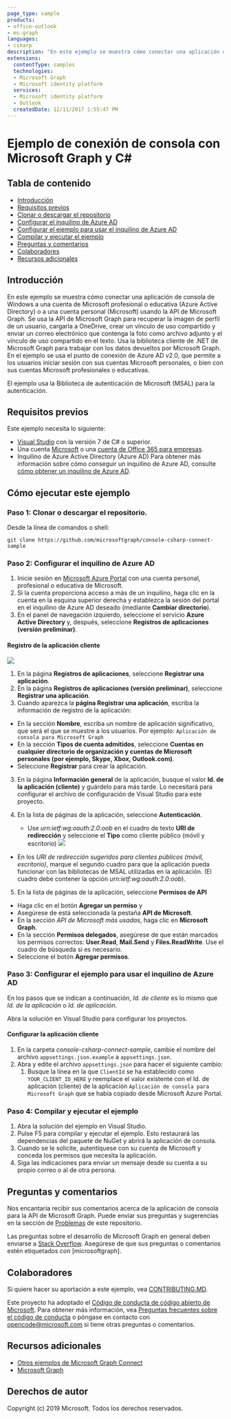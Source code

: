```yaml
---
page_type: sample
products:
- office-outlook
- ms-graph
languages:
- csharp
description: "En este ejemplo se muestra cómo conectar una aplicación de consola de Windows a una cuenta de Microsoft profesional o educativa (Azure Active Directory) o a una cuenta personal (Microsoft) usando la API de Microsoft Graph para enviar un correo electrónico"
extensions:
  contentType: samples
  technologies:
  - Microsoft Graph 
  - Microsoft identity platform
  services:
  - Microsoft identity platform
  - Outlook
  createdDate: 12/11/2017 1:55:47 PM
---
```

# Ejemplo de conexión de consola con Microsoft Graph y C#

## Tabla de contenido

* [Introducción](#introduction)
* [Requisitos previos](#prerequisites)
* [Clonar o descargar el repositorio](#cloning-or-downloading-repo)
* [Configurar el inquilino de Azure AD](#configuring-Azure-AD-tenant )
* [Configurar el ejemplo para usar el inquilino de Azure AD](#configuring-sample-to-use-Azure-AD-tenant)
* [Compilar y ejecutar el ejemplo](#build-and-run-sample)
* [Preguntas y comentarios](#questions-and-comments)
* [Colaboradores](#contributing)
* [Recursos adicionales](#additional-resources)

## Introducción

En este ejemplo se muestra cómo conectar una aplicación de consola de Windows a una cuenta de Microsoft profesional o educativa (Azure Active Directory) o a una cuenta personal (Microsoft) usando la API de Microsoft Graph. Se usa la API de Microsoft Graph para recuperar la imagen de perfil de un usuario, cargarla a OneDrive, crear un vínculo de uso compartido y enviar un correo electrónico que contenga la foto como archivo adjunto y el vínculo de uso compartido en el texto. Usa la biblioteca cliente de .NET de Microsoft Graph para trabajar con los datos devueltos por Microsoft Graph. En el ejemplo se usa el punto de conexión de Azure AD v2.0, que permite a los usuarios iniciar sesión con sus cuentas Microsoft personales, o bien con sus cuentas Microsoft profesionales o educativas.

El ejemplo usa la Biblioteca de autenticación de Microsoft (MSAL) para la autenticación.

## Requisitos previos

Este ejemplo necesita lo siguiente:

- [Visual Studio](https://www.visualstudio.com/en-us/downloads) con la versión 7 de C# o superior. 
-  Una cuenta [Microsoft](www.outlook.com) o una [cuenta de Office 365 para empresas](https://msdn.microsoft.com/en-us/office/office365/howto/setup-development-environment#bk_Office365Account).
- Inquilino de Azure Active Directory (Azure AD) Para obtener más información sobre cómo conseguir un inquilino de Azure AD, consulte [cómo obtener un inquilino de Azure AD](https://azure.microsoft.com/en-us/documentation/articles/active-directory-howto-tenant/).

## Cómo ejecutar este ejemplo

<a name="cloning-or-downloading-repo"></a>
### Paso 1: Clonar o descargar el repositorio.

Desde la línea de comandos o shell:

`git clone https://github.com/microsoftgraph/console-csharp-connect-sample`

<a name="configuring-Azure-AD-tenant"></a>
### Paso 2: Configurar el inquilino de Azure AD 

1. Inicie sesión en [Microsoft Azure Portal](https://portal.azure.com) con una cuenta personal, profesional o educativa de Microsoft.
2. Si la cuenta proporciona acceso a más de un inquilino, haga clic en la cuenta en la esquina superior derecha y establezca la sesión del portal en el inquilino de Azure AD deseado (mediante **Cambiar directorio**).
3. En el panel de navegación izquierdo, seleccione el servicio **Azure Active Directory** y, después, seleccione **Registros de aplicaciones
(versión preliminar)**.

#### Registro de la aplicación cliente
![](https://github.com/nicolesigei/console-csharp-connect-sample/blob/master/readme-images/registrations.png)
1. En la página **Registros de aplicaciones**, seleccione **Registrar una aplicación**.
1. En la página **Registros de aplicaciones (versión preliminar)**, seleccione **Registrar una aplicación**.
2. Cuando aparezca la **página Registrar una aplicación**, escriba la información de registro de la aplicación:
- En la sección **Nombre**, escriba un nombre de aplicación significativo, que será el que se muestre a los usuarios. Por ejemplo: `Aplicación de consola para Microsoft Graph` 
- En la sección **Tipos de cuenta admitidos**, seleccione **Cuentas en cualquier directorio de organización y cuentas de Microsoft personales (por ejemplo, Skype, Xbox, Outlook.com)**.
- Seleccione **Registrar** para crear la aplicación.
3. En la página **Información general** de la aplicación, busque el valor **Id. de la aplicación (cliente)** y guárdelo para más tarde. Lo necesitará para configurar el archivo de configuración de Visual Studio para este proyecto.
4. En la lista de páginas de la aplicación, seleccione **Autenticación**.

    - Use *urn:ietf:wg:oauth:2.0:oob* en el cuadro de texto **URI de redirección** y seleccione el **Tipo** como cliente público (móvil y escritorio)
![](https://github.com/nicolesigei/console-csharp-connect-sample/blob/master/readme-images/redirect.png) 
- En los *URI de redirección sugeridos para clientes públicos (móvil, escritorio)*, marque el segundo cuadro para que la aplicación pueda funcionar con las bibliotecas de MSAL utilizadas en la aplicación. (El cuadro debe contener la opción *urn:ietf:wg:oauth:2.0:oob*).
5. En la lista de páginas de la aplicación, seleccione **Permisos de API** 
- Haga clic en el botón **Agregar un permiso** y
- Asegúrese de está seleccionada la pestaña **API de Microsoft**.
- En la sección *API de Microsoft más usadas*, haga clic en **Microsoft Graph**.
- En la sección **Permisos delegados**, asegúrese de que están marcados los permisos correctos: **User.Read**, **Mail.Send** y **Files.ReadWrite**. Use el cuadro de búsqueda si es necesario.
- Seleccione el botón **Agregar permisos**.

<a name="configuring-sample-to-use-Azure-AD-tenant"></a>
### Paso 3: Configurar el ejemplo para usar el inquilino de Azure AD

En los pasos que se indican a continuación, *Id. de cliente* es lo mismo que *Id. de la aplicación* o *Id. de aplicación*.

Abra la solución en Visual Studio para configurar los proyectos.

#### Configurar la aplicación cliente

1. En la carpeta *console-csharp-connect-sample*, cambie el nombre del archivo `appsettings.json.example` a `appsettings.json`.
1. Abra y edite el archivo `appsettings.json` para hacer el siguiente cambio:
    1. Busque la línea en la que `ClientId` se ha establecido como `YOUR_CLIENT_ID_HERE` y reemplace el valor existente con el Id. de aplicación (cliente) de la aplicación `Aplicación de consola para Microsoft Graph` que se había copiado desde Microsoft Azure Portal.

<a name="build-and-run-sample"></a>
### Paso 4: Compilar y ejecutar el ejemplo 

1. Abra la solución del ejemplo en Visual Studio.
2. Pulse F5 para compilar y ejecutar el ejemplo. Esto restaurará las dependencias del paquete de NuGet y abrirá la aplicación de consola.
3. Cuando se le solicite, autentíquese con su cuenta de Microsoft y conceda los permisos que necesita la aplicación.
4. Siga las indicaciones para enviar un mensaje desde su cuenta a su propio correo o al de otra persona.
   
## Preguntas y comentarios

Nos encantaría recibir sus comentarios acerca de la aplicación de consola para la API de Microsoft Graph. Puede enviar sus preguntas y sugerencias en la sección de [Problemas](https://github.com/microsoftgraph/console-csharp-connect-sample/issues) de este repositorio.

Las preguntas sobre el desarrollo de Microsoft Graph en general deben enviarse a [Stack Overflow](https://stackoverflow.com/questions/tagged/microsoftgraph). Asegúrese de que sus preguntas o comentarios estén etiquetados con \[microsoftgraph].

## Colaboradores ##

Si quiere hacer su aportación a este ejemplo, vea [CONTRIBUTING.MD](/CONTRIBUTING.md).

Este proyecto ha adoptado el [Código de conducta de código abierto de Microsoft](https://opensource.microsoft.com/codeofconduct/). Para obtener más información, vea [Preguntas frecuentes sobre el código de conducta](https://opensource.microsoft.com/codeofconduct/faq/) o póngase en contacto con [opencode@microsoft.com](mailto:opencode@microsoft.com) si tiene otras preguntas o comentarios.
  
## Recursos adicionales

- [Otros ejemplos de Microsoft Graph Connect](https://github.com/MicrosoftGraph?utf8=%E2%9C%93&query=-Connect)
- [Microsoft Graph](https://developer.microsoft.com/en-us/graph)

## Derechos de autor
Copyright (c) 2019 Microsoft. Todos los derechos reservados.
